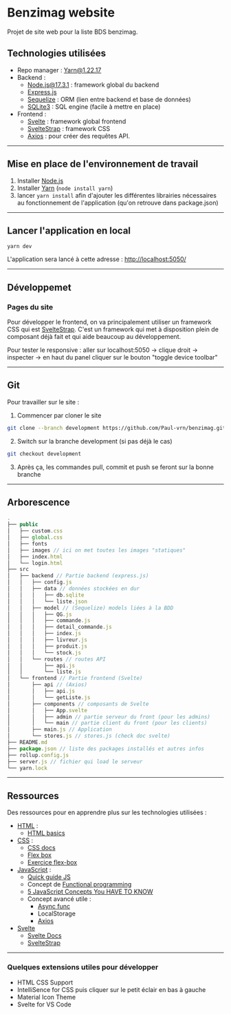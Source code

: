 
# Benzimag website

Projet de site web pour la liste BDS benzimag.

## Technologies utilisées

* Repo manager : [Yarn@1.22.17](https://yarnpkg.com/)
* Backend :
  * [Node.js@17.3.1](https://nodejs.org/fr) : framework global du backend
  * [Express.js](https://expressjs.com/fr)
  * [Sequelize](https://sequelize.org/) : ORM (lien entre backend et base de données)
  * [SQLite3](https://www.sqlite.org/index.html) : SQL engine (facile à mettre en place)
* Frontend :
  * [Svelte](https://svelte.dev) : framework global frontend
  * [SvelteStrap](https://sveltestrap.js.org/) : framework CSS
  * [Axios](https://github.com/axios/axios) : pour créer des requêtes API.

---

## Mise en place de l'environnement de travail

1. Installer [Node.js](https://nodejs.org/fr)
2. Installer [Yarn](https://yarnpkg.com/) (`node install yarn`)
3. lancer `yarn install` afin d'ajouter les différentes librairies nécessaires au fonctionnement de l'application (qu'on retrouve dans package.json)

---

## Lancer l'application en local

```{bash}
yarn dev
```

L'application sera lancé à cette adresse : <http://localhost:5050/>

---

## Développemet

### Pages du site

Pour développer le frontend, on va principalement utiliser un framework CSS qui est [SvelteStrap](https://sveltestrap.js.org/). C'est un framework qui met à disposition plein de composant déjà fait et qui aide beaucoup au développement.

Pour tester le responsive : aller sur localhost:5050 -> clique droit -> inspecter -> en haut du panel cliquer sur le bouton "toggle device toolbar"

---

## Git

Pour travailler sur le site :

1. Commencer par cloner le site

```bash
git clone --branch development https://github.com/Paul-vrn/benzimag.git

```

2. Switch sur la branche development (si pas déjà le cas)

```bash
git checkout development
```

3. Après ça, les commandes pull, commit et push se feront sur la bonne branche

---

## Arborescence

```javascript
.
├── public
│   ├── custom.css
│   ├── global.css
│   ├── fonts
│   ├── images // ici on met toutes les images "statiques"
│   ├── index.html
│   └── login.html
├── src
│   ├── backend // Partie backend (express.js)
│   │   ├── config.js
│   │   ├── data // données stockées en dur
│   │   │   ├── db.sqlite
│   │   │   └── liste.json
│   │   ├── model // (Sequelize) models liées à la BDD
│   │   │   ├── QG.js
│   │   │   ├── commande.js
│   │   │   ├── detail_commande.js
│   │   │   ├── index.js
│   │   │   ├── livreur.js
│   │   │   ├── produit.js
│   │   │   └── stock.js
│   │   └── routes // routes API
│   │       ├── api.js
│   │       └── liste.js
│   └── frontend // Partie frontend (Svelte)
│       ├── api // (Axios)
│       │   ├── api.js
│       │   └── getListe.js
│       ├── components // composants de Svelte
│       │   ├── App.svelte
│       │   ├── admin // partie serveur du front (pour les admins)
│       │   └── main // partie client du front (pour les clients)
│       ├── main.js // Application
│       └── stores.js // stores.js (check doc svelte)
├── README.md
├── package.json // liste des packages installés et autres infos
├── rollup.config.js 
├── server.js // fichier qui load le serveur
└── yarn.lock
```

---

## Ressources

Des ressources pour en apprendre plus sur les technologies utilisées :

* [HTML](https://youtu.be/ok-plXXHlWw) :
  * [HTML basics](https://developer.mozilla.org/en-US/docs/Web/HTML)
* [CSS](https://www.youtube.com/watch?v=OEV8gMkCHXQ) :
  * [CSS docs](https://developer.mozilla.org/en-US/docs/Web/CSS)
  * [Flex box](https://www.youtube.com/watch?v=K74l26pE4YA)
  * [Exercice flex-box](https://flexboxfroggy.com/)
* [JavaScript](https://youtu.be/DHjqpvDnNGE) :
  * [Quick guide JS](https://www.youtube.com/watch?v=9emXNzqCKyg)
  * Concept de [Functional programming](https://fr.wikipedia.org/wiki/Programmation_fonctionnelle)
  * [5 JavaScript Concepts You HAVE TO KNOW](https://youtu.be/a00NRSFgHsY)
  * Concept avancé utile :
    * [Async func](https://www.youtube.com/watch?v=vn3tm0quoqE)
    * LocalStorage
    * [Axios](https://github.com/axios/axios)
* [Svelte](https://www.youtube.com/watch?v=rv3Yq-B8qp4)
  * [Svelte Docs](https://svelte.dev/docs)
  * [SvelteStrap](https://sveltestrap.js.org/)

---

### Quelques extensions utiles pour développer

* HTML CSS Support
* IntelliSence for CSS puis cliquer sur le petit éclair en bas à gauche
* Material Icon Theme
* Svelte for VS Code
